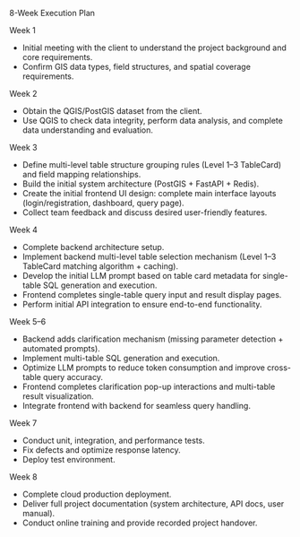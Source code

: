 8-Week Execution Plan

Week 1
- Initial meeting with the client to understand the project background and core requirements.
- Confirm GIS data types, field structures, and spatial coverage requirements.

Week 2
- Obtain the QGIS/PostGIS dataset from the client.
- Use QGIS to check data integrity, perform data analysis, and complete data understanding and evaluation.

Week 3
- Define multi-level table structure grouping rules (Level 1–3 TableCard) and field mapping relationships.
- Build the initial system architecture (PostGIS + FastAPI + Redis).
- Create the initial frontend UI design: complete main interface layouts (login/registration, dashboard, query page).
- Collect team feedback and discuss desired user-friendly features.

Week 4
- Complete backend architecture setup.
- Implement backend multi-level table selection mechanism (Level 1–3 TableCard matching algorithm + caching).
- Develop the initial LLM prompt based on table card metadata for single-table SQL generation and execution.
- Frontend completes single-table query input and result display pages.
- Perform initial API integration to ensure end-to-end functionality.

Week 5–6
- Backend adds clarification mechanism (missing parameter detection + automated prompts).
- Implement multi-table SQL generation and execution.
- Optimize LLM prompts to reduce token consumption and improve cross-table query accuracy.
- Frontend completes clarification pop-up interactions and multi-table result visualization.
- Integrate frontend with backend for seamless query handling.

Week 7
- Conduct unit, integration, and performance tests.
- Fix defects and optimize response latency.
- Deploy test environment.

Week 8
- Complete cloud production deployment.
- Deliver full project documentation (system architecture, API docs, user manual).
- Conduct online training and provide recorded project handover.
